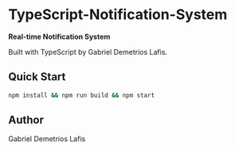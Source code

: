 # TypeScript-Notification-System

**Real-time Notification System**

Built with TypeScript by Gabriel Demetrios Lafis.

## Quick Start
```bash
npm install && npm run build && npm start
```

## Author
Gabriel Demetrios Lafis
